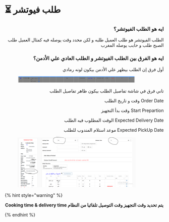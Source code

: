 # ⏳ طلب فيوتشر

<h3 align="right">ايه هو الطلب الفيوتشر؟</h3>

<p align="right">الطلب الفيوتشر هو طلب العميل طلبه و لكن محدد وقت يوصله فيه كمثال العميل طلب الصبح طلب و حابب يوصله المغرب</p>

<h3 align="right">ايه هو الفرق بين الطلب الفيوتشر و الطلب العادي علي الأدمن؟</h3>

<p align="right">أول فرق إن الطلب بيظهر علي الأدمن بيكون لونه رمادي</p>

<figure><img src=".gitbook/assets/Future.png" alt="" width="375"><figcaption></figcaption></figure>

<p align="right">تاني فرق في شاشة تفاصيل الطلب بيكون ظاهر تفاصيل الطلب</p>

<p align="right">وقت و تاريخ الطلب Order Date</p>

<p align="right">وقت بدأ التجهيز Start Prepartion</p>

<p align="right">الوقت المطلوب فيه الطلب Expected Delivery Date</p>

<p align="right">موعد استلام المندوب للطلب Expected PickUp Date</p>

<figure><img src=".gitbook/assets/future 2.png" alt="" width="375"><figcaption></figcaption></figure>

{% hint style="warning" %}
<p align="center"><strong>Cooking time &#x26; delivery time يتم تحديد وقت التجهيز وقت التوصيل تلقائيا من النظام</strong> </p>
{% endhint %}
